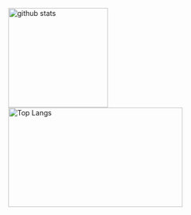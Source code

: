 <p align="left"> 
  <img height="200" alt="github stats" height="150px" src="https://github-readme-stats.vercel.app/api?username=ReoF777&count_private=true&show_icons=true&show_icons=true&theme=onedark" />
  <img height="200" width="350" alt="Top Langs" height="150px" src="https://github-readme-stats.vercel.app/api/top-langs/?username=ReoF777&layout=donut&count_private=true&show_icons=true&theme=onedark" />
</p>

